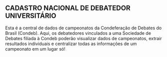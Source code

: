 ## CADASTRO NACIONAL DE DEBATEDOR UNIVERSITÁRIO

Esta é a central de dados de campeonatos da Condeferação de Debates do Brasil (Condeb). Aqui, os debatedores vinculados a uma Sociedade de Debates filiada à Condeb poderão visualizar dados de campeonatos, extrair resultados individuais e centralizar todas as informações de um campeonato em um lugar só!
